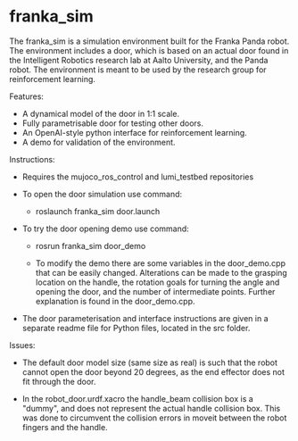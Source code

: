 # franka_sim

The franka_sim is a simulation environment built for the Franka Panda robot. The environment includes a door, which is based on an actual door found in the Intelligent Robotics research lab at Aalto University, and the Panda robot. The environment is meant to be used by the research group for reinforcement learning.

Features:
* A dynamical model of the door in 1:1 scale.
* Fully parametrisable door for testing other doors.
* An OpenAI-style python interface for reinforcement learning.
* A demo for validation of the environment.

Instructions:
* Requires the mujoco_ros_control and lumi_testbed repositories

* To open the door simulation use command:
    * roslaunch franka_sim door.launch

* To try the door opening demo use command:
    * rosrun franka_sim door_demo

    * To modify the demo there are some variables in the door_demo.cpp that can be easily changed. Alterations can be made to the grasping location on the handle, the rotation goals for turning the angle and opening the door, and the number of intermediate points. Further explanation is found in the door_demo.cpp.

* The door parameterisation and interface instructions are given in a separate readme file for Python files, located in the src folder.

Issues:
* The default door model size (same size as real) is such that the robot cannot open the door beyond 20 degrees, as the end effector does not fit through the door.

* In the robot_door.urdf.xacro the handle_beam collision box is a "dummy", and does not represent the actual handle collision box. This was done to circumvent the collision errors in moveit between the robot fingers and the handle.

